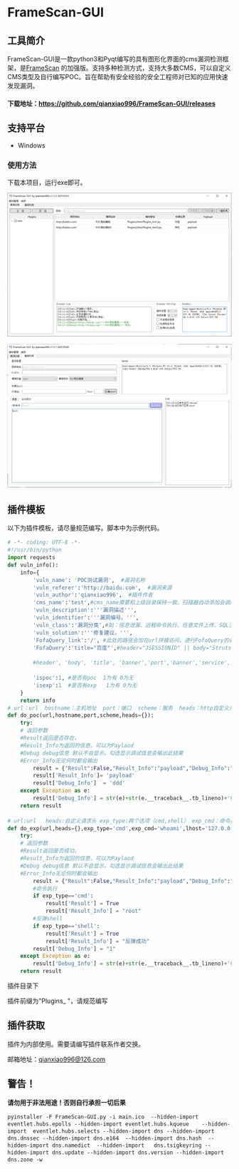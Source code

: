 # FrameScan-GUI

## 工具简介
FrameScan-GUI是一款python3和Pyqt编写的具有图形化界面的cms漏洞检测框架，是[FrameScan](https://github.com/qianxiao996/FrameScan) 的加强版。支持多种检测方式，支持大多数CMS，可以自定义CMS类型及自行编写POC。旨在帮助有安全经验的安全工程师对已知的应用快速发现漏洞。
#### 下载地址：https://github.com/qianxiao996/FrameScan-GUI/releases

## 支持平台

- Windows  


### 使用方法

下载本项目，运行exe即可。

![image-20210523151118942](./img/1.png)

![2](./img/2.jpg)

## 插件模板

以下为插件模板，请尽量规范编写。脚本中为示例代码。

```python
# -*- coding: UTF-8 -*-
#!/usr/bin/python
import requests
def vuln_info():
    info={
        'vuln_name': 'POC测试漏洞',  #漏洞名称
        'vuln_referer':'http://baidu.com',  #漏洞来源
        'vuln_author':'qianxiao996',  #插件作者
        'cms_name':'test',#cms_name需要和上级目录保持一致。扫描器自动添加会调用。GUI版本不会调用
        'vuln_description':'''漏洞描述''',
        'vuln_identifier':'''漏洞编号。''',
        'vuln_class':'漏洞分类',#如：信息泄漏、远程命令执行、任意文件上传、SQL注入、XML注入、任意文件读取、本地文件包含、认证绕过/未认证、弱口令、目录遍历、其他、反序列化漏洞、OGNL表达式注入、SSRF、后门、任意文件下载、鉴权绕过、暴力破解、命令注入、路径泄露、XSS、远程文件包含、CSRF、任意文件包含、代码注入、任意文件写入、密码硬编码、文件包含、任意用户注册、缓冲区溢出、用户枚举漏洞、任意文件删除、任意页面上传、管理权限等
        'vuln_solution':'''修复建议。''',
        'FofaQuery_link':'/', #此处的路径会加在url拼接访问，进行FofaQuery的条件匹配 此处为all为全部页面都检测
        'FofaQuery':'title="百度"',#header="JSESSIONID" || body="Struts Problem Report" || body="There is no Action mapped for namespace" || body="No result defined for action and result input" || header="Servlet" || header="JBoss",port="60001"
        
        #header', 'body', 'title', 'banner','port','banner','service','protocol','server'
        
        'ispoc':1, #是否有poc  1为有 0为无
        'isexp':1  #是否有exp   1为有 0为无
    }
    return info
# url：url  hostname：主机地址  port：端口  scheme：服务  heads：http自定义头信息
def do_poc(url,hostname,port,scheme,heads={}):
    try:
    # 返回参数
    #Result返回是否存在，
    #Result_Info为返回的信息，可以为Paylaod 
    #Debug debug信息 默认不会显示，勾选显示调试信息会输出此结果
    #Error_Info无论何时都会输出
        result = {"Result":False,"Result_Info":"payload","Debug_Info":"","Error_Info":""}
        result['Result_Info']= 'payload'
        result['Debug_Info']  = 'ddd'
    except Exception as e:
        result['Debug_Info'] = str(e)+str(e.__traceback__.tb_lineno)+'行'
    return result
    
# url:url   heads:自定义请求头 exp_type:两个选项（cmd,shell） exp_cmd：命令执行的命令 lhost：反弹shell的IP lport：反弹shell的端口
def do_exp(url,heads={},exp_type='cmd',exp_cmd='whoami',lhost='127.0.0.1',lport=8888):
    try:
    # 返回参数
    #Result返回是否成功，
    #Result_Info为返回的信息，可以为Paylaod 
    #Debug debug信息 默认不会显示，勾选显示调试信息会输出此结果
    #Error_Info无论何时都会输出
        result = {"Result":False,"Result_Info":"payload","Debug_Info":"","Error_Info":""}
        #命令执行
        if exp_type=='cmd':
            result['Result'] = True
            result['Result_Info'] = "root"
        #反弹shell    
        if exp_type=='shell':
            result['Result'] = True
            result['Result_Info'] = "反弹成功"
        result['Debug_Info'] = "1"
    except Exception as e:
        result['Debug_Info'] = str(e)+str(e.__traceback__.tb_lineno)+'行'
    return result

```

插件目录下

插件前缀为"Plugins_ "，请规范编写

## 插件获取

插件为内部使用。需要请编写插件联系作者交换。

邮箱地址：qianxiao996@126.com

## 警告！
**请勿用于非法用途！否则自行承担一切后果**

```
pyinstaller -F FrameScan-GUI.py -i main.ico  --hidden-import eventlet.hubs.epolls --hidden-import eventlet.hubs.kqueue    --hidden-import  eventlet.hubs.selects --hidden-import dns --hidden-import dns.dnssec --hidden-import dns.e164  --hidden-import dns.hash  --hidden-import dns.namedict  --hidden-import   dns.tsigkeyring --hidden-import dns.update --hidden-import dns.version --hidden-import dns.zone -w
```

